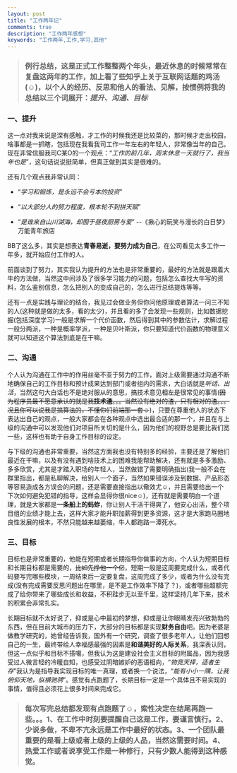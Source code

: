 ```yaml
---
layout: post
title: "工作两年记"
comments: true
description: "工作两年感想"
keywords: "工作两年,工作,学习,其他"
---
```


>### **例行总结，这是正式工作整整两个年头，最近休息的时候常常在复盘这两年的工作，加上看了些知乎上关于互联网话题的鸡汤(☺)，以个人的经历、反思和他人的看法、见解，按惯例将我的总结以三个词展开：**_提升、沟通、目标_

### **一、提升**

这一点对我来说是深有感触，才工作的时候我还是比较菜的，那时候才走出校园，啥事都是一抓瞎，包括现在我看我司工作一年左右的年轻人，非常像当年的自己。现在非常信服我司C某O的一个观点：“_工作的前几年，周末休息一天就行了，我当年也是_”，这句话说说挺简单，但真正做到其实是很难的。

还有几个观点我非常认同：

* “_学习和锻炼，是永远不会亏本的投资_”

* “_以大部分人的努力程度，根本轮不到拼天赋_”

* “_是谁来自山川湖海，却囿于昼夜厨房与爱_”  --《揪心的玩笑与漫长的白日梦》  万能青年旅店

BB了这么多，其实是想表达**青春易逝，要努力成为自己**，在公司看见太多工作一年多，就开始应付工作的人。

前面谈到了努力，其实我认为提升的方法也是非常重要的，最好的方法就是跟着大牛的方法做，当然这中间涉及了很多学习能力的问题，包括怎么查找大牛写的资料，怎么鉴别信息，怎么把别人的变成自己的，怎么进行总结提炼等等。

还有一点是实践与理论的结合，我见过会做业务但你问他原理或者算法一问三不知的人(这种就是做的太多，看的太少)，并且看的多了会发现一些规则，比如数据挖掘(包括深度学习)一般是求解一个代价函数，然后得到其中的参数估计，求解过程一般分两派，一种是概率学派，一种是贝叶斯派，你只要知道代价函数的物理意义就可以知道这个算法到底是在干嘛。

### **二、沟通**

个人认为沟通在工作中的作用丝毫不亚于努力的工作，面对上级需要通过沟通不断地确保自己的工作目标和预计成果达到部门或者组内的需求，大白话就是*听话、出活*，当然这句大白话也不是绝对服从的意思，搞技术意见相左是很常见的事情(~~因为程序员最不愿意承认的就是我**技术渣**。。。当然没有绝对的渣，只有相对的渣。。。况且你可以说我是搞算法的，不懂你们前端那一套☺~~)，只要在尊重他人的状态下表达出自己的观点，一般大家都会在各种观点中选出最合适的那一个，并且在与上级的沟通中可以发现他们对项目所关切的是什么，因为他们的视野总是要比我们宽一些，这样也有助于自身工作目标的设定。

与下级的沟通也非常重要，当然这方面我也没有特别多的经验，主要还是了解他们最近在干嘛，以及有没有遇到啥技术上的困难我能帮助解决，还有就是多多激励、多多欣赏，尤其是才踏入职场的年轻人，当然做错了需要明确指出(我一般不会在群里指出，都是私聊解决，给别人一个面子，当然如果错误涉及到数据、产品形态等容易造成各方误会的问题，还是需要直接指出以儆效尤☺，并且需要给出一个下次如何避免犯错的指导，这样会显得你很nice☺)，还有就是需要明白一个道理，就是大家都是**一条船上的蚂蚱**，你让别人干活干得爽了，他安心出活，整个项目组的业绩才能上去，这样大家才能升职加薪得到更多资源，这才是大家跑马圈地良性发展的根本，不然只能越来越萎缩，牛人都跑路一潭死水。

### **三、目标**

目标也是非常重要的，他能在短期或者长期指导你做事的方向，个人认为短期目标和长期目标都是需要的，~~比如先挣他一个亿~~，短期一般是这周要完成什么，或者代码要写完哪些模块，一周结束后一定要复盘，这周完成了多少，或者为什么没有完成(没有完成需要反思问题出在哪里，是不是工作效率下降了？)，或者哪些超额完成了给你带来了哪些成长和收益，不积跬步无以至千里，这样坚持几年下来，技术的积累会非常扎实。

长期目标就不太好说了，抑或是心中最初的梦想，抑或是让你眼睛发亮兴致勃勃的东西，但在目前大城市的压力下，大部分的目标都是实现**财务自由**吧。因为老婆是做教学研究的，她曾经告诉我，国外有一个研究，调查了很多老年人，让他们回想自己的一生，最终带给人幸福感最强的因素是**和谐美好的人际关系**，我深表认同，但这一点似乎和目标不搭噶，但我认为这是建设社会主义目标的附属品，因为我感受过人微言轻的冷暖自知，也感受过阴暗嫉妒的恶语相向，“_物竞天择，适者生存_”我认为是指导我实现目标的唯一真理，或者换一个说法，“_能有小小一隅，让我俯仰天地，纵横驰骋_”。感觉有点跑题了，长期目标一定是一个具体且不易实现的事情，值得且必须花上很多时间来完成它。

>### 每次写完总结都发现有点跑题了☺，索性决定在结尾再跑一些。。。1、在工作中时刻要提醒自己这是工作，要谨言慎行。2、少说多做，不卑不亢永远是工作中最好的状态。3、一个团队最重要的是看上级或者上级的上级的人品，当然这需要时间。4、热爱工作或者说享受工作是一种修行，只有少数人能得到这种感觉。